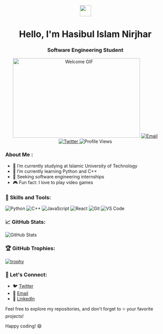 


<div align="center">
  <img src="https://raw.githubusercontent.com/MartinHeinz/MartinHeinz/master/wave.gif" height="35">
  <h1>Hello, I'm Hasibul Islam Nirjhar</h1>
  <h3>Software Engineering Student</h3>
  <img src="https://media.giphy.com/media/13HgwGsXF0aiGY/giphy.gif" width="400" height="250" alt="Welcome GIF">

  <a href="mailto:hasibulislam@iut-dhaka.edu">
    <img src="https://img.shields.io/badge/Email-hasibulislam%40iut--dhaka.edu-blue?style=for-the-badge&logo=mail.ru&logoColor=white" alt="Email"/>
  </a>
  <a href="https://twitter.com/NirjharHasib">
    <img src="https://img.shields.io/badge/Twitter-NirjharHasib-blue?style=for-the-badge&logo=twitter&logoColor=white" alt="Twitter"/>
  </a>
  <img src="https://komarev.com/ghpvc/?username=HasibNirjhar07&style=for-the-badge&color=blue" alt="Profile Views">
</div>

###  About Me :

- 🔭 I’m currently studying at Islamic University of Technology
- 🌱 I’m currently learning Python and C++
- 💼 Seeking software engineering internships
- 🎮 Fun fact: I love to play video games

### 🚀 Skills and Tools:

![Python](https://img.shields.io/badge/Python-%2314354C.svg?style=for-the-badge&logo=python&logoColor=white)
![C++](https://img.shields.io/badge/C++-%2300599C.svg?style=for-the-badge&logo=c%2B%2B&logoColor=white)
![JavaScript](https://img.shields.io/badge/JavaScript-%23323330.svg?style=for-the-badge&logo=javascript&logoColor=%23F7DF1E)
![React](https://img.shields.io/badge/React-%2320232a.svg?style=for-the-badge&logo=react&logoColor=%2361DAFB)
![Git](https://img.shields.io/badge/Git-%23F05032.svg?style=for-the-badge&logo=git&logoColor=white)
![VS Code](https://img.shields.io/badge/VS%20Code-%23007ACC.svg?style=for-the-badge&logo=visual-studio-code&logoColor=white)

### 📈 GitHub Stats:

![GitHub Stats](https://github-readme-stats.vercel.app/api?username=HasibNirjhar07&show_icons=true&hide_title=true&count_private=true&hide=prs,issues&theme=radical)

### 🏆 GitHub Trophies:

[![trophy](https://github-profile-trophy.vercel.app/?username=HasibNirjhar07&theme=juicyfresh&column=7)](https://github.com/ryo-ma/github-profile-trophy)

### 📣 Let's Connect:


- 🐦 [Twitter](https://twitter.com/NirjharHasib)
- 📧 [Email](mailto:hasibulislam@iut-dhaka.edu)
- 🤝 [LinkedIn](https://www.linkedin.com/in/hasibul-islam-nirjhar-b50925262/)

Feel free to explore my repositories, and don't forget to ⭐️ your favorite projects!

Happy coding! 😄
